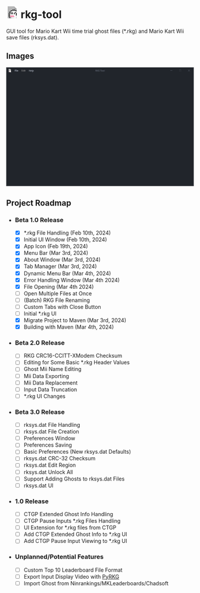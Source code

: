 # <img src="src/main/resources/icon.png" alt="App Icon" style="width:32px;"> rkg-tool

GUI tool for Mario Kart Wii time trial ghost files (*.rkg) and Mario Kart Wii save files (rksys.dat).

## Images

![Base UI Window](images/baseframe.png)

## Project Roadmap

- ### Beta 1.0 Release

  - [x] *.rkg File Handling (Feb 10th, 2024)
  - [x] Initial UI Window (Feb 10th, 2024)
  - [x] App Icon (Feb 19th, 2024)
  - [x] Menu Bar (Mar 3rd, 2024)
  - [x] About Window (Mar 3rd, 2024)
  - [x] Tab Manager (Mar 3rd, 2024)
  - [x] Dynamic Menu Bar (Mar 4th, 2024)
  - [x] Error Handling Window (Mar 4th 2024)
  - [x] File Opening (Mar 4th 2024)
  - [ ] Open Multiple Files at Once
  - [ ] (Batch) RKG File Renaming
  - [ ] Custom Tabs with Close Button
  - [ ] Initial *.rkg UI
  - [x] Migrate Project to Maven (Mar 3rd, 2024)
  - [x] Building with Maven (Mar 4th, 2024)

- ### Beta 2.0 Release

  - [ ] RKG CRC16-CCITT-XModem Checksum
  - [ ] Editing for Some Basic *.rkg Header Values
  - [ ] Ghost Mii Name Editing
  - [ ] Mii Data Exporting
  - [ ] Mii Data Replacement
  - [ ] Input Data Truncation
  - [ ] *.rkg UI Changes

- ### Beta 3.0 Release

  - [ ] rksys.dat File Handling
  - [ ] rksys.dat File Creation
  - [ ] Preferences Window
  - [ ] Preferences Saving
  - [ ] Basic Preferences (New rksys.dat Defaults)
  - [ ] rksys.dat CRC-32 Checksum
  - [ ] rksys.dat Edit Region
  - [ ] rksys.dat Unlock All
  - [ ] Support Adding Ghosts to rksys.dat Files
  - [ ] rksys.dat UI

- ### 1.0 Release

  - [ ] CTGP Extended Ghost Info Handling
  - [ ] CTGP Pause Inputs *.rkg Files Handling
  - [ ] UI Extension for *.rkg files from CTGP
  - [ ] Add CTGP Extended Ghost Info to *.rkg UI
  - [ ] Add CTGP Pause Input Viewing to *.rkg UI

- ### Unplanned/Potential Features

  - [ ] Custom Top 10 Leaderboard File Format
  - [ ] Export Input Display Video with [PyRKG](https://github.com/AtishaRibeiro/PyRKG)
  - [ ] Import Ghost from Ninrankings/MKLeaderboards/Chadsoft
